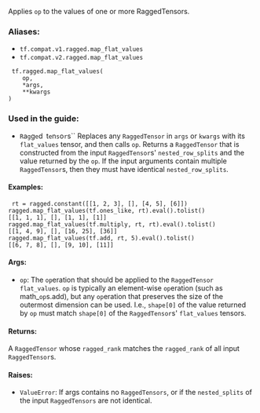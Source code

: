 Applies `op` to the values of one or more RaggedTensors.
### Aliases:
- `tf.compat.v1.ragged.map_flat_values`
- `tf.compat.v2.ragged.map_flat_values`

```
 tf.ragged.map_flat_values(
    op,
    *args,
    **kwargs
)
```
### Used in the guide:
- ``R``a``g``g``e``d`` ``t``e``n``s``o``r``s``
Replaces any `RaggedTensor` in `args` or `kwargs` with its `flat_values` tensor, and then calls `op`. Returns a `RaggedTensor` that is constructed from the input `RaggedTensor`s' `nested_row_splits` and the value returned by the `op`.
If the input arguments contain multiple `RaggedTensor`s, then they must have identical `nested_row_splits`.
#### Examples:

```
 rt = ragged.constant([[1, 2, 3], [], [4, 5], [6]])
ragged.map_flat_values(tf.ones_like, rt).eval().tolist()
[[1, 1, 1], [], [1, 1], [1]]
ragged.map_flat_values(tf.multiply, rt, rt).eval().tolist()
[[1, 4, 9], [], [16, 25], [36]]
ragged.map_flat_values(tf.add, rt, 5).eval().tolist()
[[6, 7, 8], [], [9, 10], [11]]
```
#### Args:
- `op`: The `op`eration that should be applied to the `RaggedTensor` `flat_values`. `op` is typically an element-wise `op`eration (such as math_`op`s.add), but any `op`eration that preserves the size of the outermost dimension can be used. I.e., `shape[0]` of the value returned by `op` must match `shape[0]` of the `RaggedTensor`s' `flat_values` tensors.
#### Returns:
A `RaggedTensor` whose `ragged_rank` matches the `ragged_rank` of all input `RaggedTensor`s.
#### Raises:
- `ValueError`: If args contains no `RaggedTensors`, or if the `nested_splits` of the input `RaggedTensors` are not identical.
